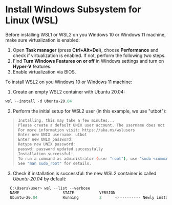 # Install Windows Subsystem for Linux (WSL)

Before installing WSL1 or WSL2 on you Windows 10 or Windows 11 machine, make sure virtualization is enabled:

1. Open **Task manager** (press **Ctrl+Alt+Del**), choose **Performance** and check if virtualization is enabled. If
   not, perform the following two steps.
3. Find **Turn Windows Features on or off** in Windows settings and turn on **Hyper-V** features.
5. Enable virtualization via BIOS.

To install WSL2 on you Windows 10 or Windows 11 machine:

1. Create an empty WSL2 container with Ubuntu 20.04:
```PowerShell
wsl --install -d Ubuntu-20.04
```
2. Perform the initial setup for WSL2 user (in this example, we use "utbot"):

> ```bash
> Installing, this may take a few minutes...
> Please create a default UNIX user account. The username does not need to match your Windows username.
> For more information visit: https://aka.ms/wslusers
> Enter new UNIX username: utbot
> Enter new UNIX password:
> Retype new UNIX password:
> passwd: password updated successfully
> Installation successful!
> To run a command as administrator (user "root"), use "sudo <command>".
> See "man sudo_root" for details.
> ```
3. Check if installation is successful: the new WSL2 container is called _Ubuntu-20.04_ by default:
```PowerShell
  C:\Users\user> wsl --list --verbose
  NAME                   STATE           VERSION
  Ubuntu-20.04           Running         2      <---------- Newly installed WSL2 container   
```
